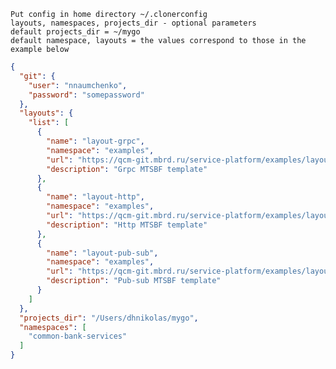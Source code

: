 
```Put config in home directory ~/.clonerconfig ```<br>
```layouts, namespaces, projects_dir - optional parameters``` <br>
```default projects_dir = ~/mygo``` <br>
```default namespace, layouts = the values correspond to those in the example below```

```json
{
  "git": {
    "user": "nnaumchenko",
    "password": "somepassword"
  },
  "layouts": {
    "list": [
      {
        "name": "layout-grpc",
        "namespace": "examples",
        "url": "https://qcm-git.mbrd.ru/service-platform/examples/layout-grpc",
        "description": "Grpc MTSBF template"
      },
      {
        "name": "layout-http",
        "namespace": "examples",
        "url": "https://qcm-git.mbrd.ru/service-platform/examples/layout-http",
        "description": "Http MTSBF template"
      },
      {
        "name": "layout-pub-sub",
        "namespace": "examples",
        "url": "https://qcm-git.mbrd.ru/service-platform/examples/layout-pub-sub",
        "description": "Pub-sub MTSBF template"
      }
    ]
  },
  "projects_dir": "/Users/dhnikolas/mygo",
  "namespaces": [
    "common-bank-services"
  ]
}
```